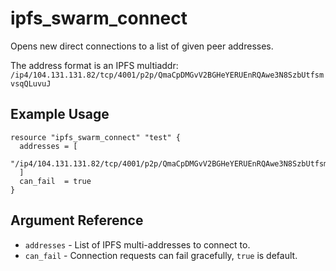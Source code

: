# ipfs_swarm_connect

Opens new direct connections to a list of given peer addresses.

The address format is an IPFS multiaddr: `/ip4/104.131.131.82/tcp/4001/p2p/QmaCpDMGvV2BGHeYERUEnRQAwe3N8SzbUtfsmvsqQLuvuJ`


## Example Usage

```hcl
resource "ipfs_swarm_connect" "test" {
  addresses = [
      "/ip4/104.131.131.82/tcp/4001/p2p/QmaCpDMGvV2BGHeYERUEnRQAwe3N8SzbUtfsmvsqQLuvuJ"
  ]
  can_fail  = true
}
```

## Argument Reference

* `addresses` - List of IPFS multi-addresses to connect to.
* `can_fail` - Connection requests can fail gracefully, `true` is default.
